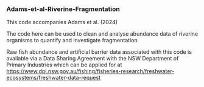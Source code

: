 ### Adams-et-al-Riverine-Fragmentation
This code accompanies Adams et al. (2024)

The code here can be used to clean and analyse abundance data of riverine organisms to quantify and investigate fragmentation

Raw fish abundance and artificial barrier data associated with this code is available via a Data Sharing Agreement with the NSW Department of Primary Industries which can be applied for at https://www.dpi.nsw.gov.au/fishing/fisheries-research/freshwater-ecosystems/freshwater-data-request
